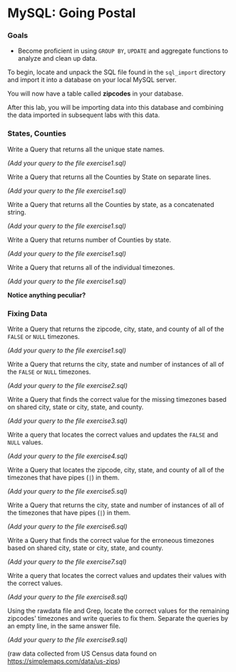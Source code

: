 # MySQL: Going Postal

### Goals
* Become proficient in using `GROUP BY`, `UPDATE` and aggregate functions to analyze and clean up data. 


To begin, locate and unpack the SQL file found in the `sql_import` directory and import it into a database on your local MySQL server. 

You will now have a table called **zipcodes** in your database.


After this lab, you will be importing data into this database and combining the data imported in subsequent labs with this data.


### States, Counties

Write a Query that returns all the unique state names. 

*(Add your query to the file exercise1.sql)*


Write a Query that returns all the Counties by State on separate lines. 

*(Add your query to the file exercise1.sql)*


Write a Query that returns all the Counties by state, as a concatenated string.

*(Add your query to the file exercise1.sql)*


Write a Query that returns number of Counties by state.

*(Add your query to the file exercise1.sql)*


Write a Query that returns all of the individual timezones. 

*(Add your query to the file exercise1.sql)*

**Notice anything peculiar?**


### Fixing Data

Write a Query that returns the zipcode, city, state, and county of all of the `FALSE` or `NULL` timezones. 

*(Add your query to the file exercise1.sql)*


Write a Query that returns the city, state and number of instances of all of the `FALSE` or `NULL` timezones. 

*(Add your query to the file exercise2.sql)*


Write a Query that finds the correct value for the missing timezones based on shared city, state or city, state, and county. 

*(Add your query to the file exercise3.sql)*


Write a query that locates the correct values and updates the `FALSE` and `NULL` values. 

*(Add your query to the file exercise4.sql)*


Write a Query that locates the zipcode, city, state, and county of all of the timezones that have pipes (`|`) in them.

*(Add your query to the file exercise5.sql)*


Write a Query that returns the city, state and number of instances of all of the timezones that have pipes (`|`) in them.

*(Add your query to the file exercise6.sql)*


Write a Query that finds the correct value for the erroneous timezones based on shared city, state or city, state, and county. 

*(Add your query to the file exercise7.sql)*


Write a query that locates the correct values and updates their values with the correct values. 

*(Add your query to the file exercise8.sql)*


Using the rawdata file and Grep, locate the correct values for the remaining zipcodes' timezones and write queries to fix them. Separate the queries by an empty line, in the same answer file.

*(Add your query to the file exercise9.sql)*










(raw data collected from US Census data found on https://simplemaps.com/data/us-zips)